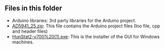 ## Files in this folder

- Arduino libraries: 3rd party libraries for the Arduino project.
- [AD5941_25.zip](AD5941_25.zip): This file contains the Arduino project files (Ino file, cpp and header files)
- [HunStat2-v700%20(1).exe](HunStat2-v700%20(1).exe): This is the installer of the GUI for Windows machines.
